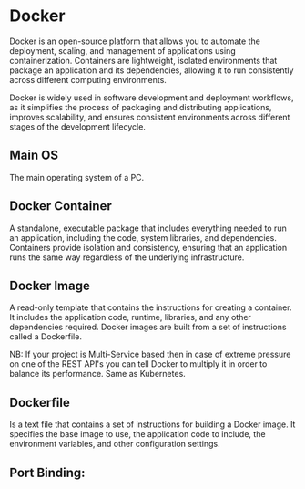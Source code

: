 # Docker

Docker is an open-source platform that allows you to automate the deployment, scaling, and management of applications using containerization. Containers are lightweight, isolated environments that package an application and its dependencies, allowing it to run consistently across different computing environments.

Docker is widely used in software development and deployment workflows, as it simplifies the process of packaging and distributing applications, improves scalability, and ensures consistent environments across different stages of the development lifecycle.

## Main OS

The main operating system of a PC.

## Docker Container

A standalone, executable package that includes everything needed to run an application, including the code, system libraries, and dependencies. Containers provide isolation and consistency, ensuring that an application runs the same way regardless of the underlying infrastructure.

## Docker Image

A read-only template that contains the instructions for creating a container. It includes the application code, runtime, libraries, and any other dependencies required. Docker images are built from a set of instructions called a Dockerfile.

NB: If your project is Multi-Service based then in case of extreme pressure on one of the REST API's you can tell Docker to multiply it in order to balance its performance. Same as Kubernetes.

## Dockerfile

Is a text file that contains a set of instructions for building a Docker image. It specifies the base image to use, the application code to include, the environment variables, and other configuration settings.

## Port Binding:

